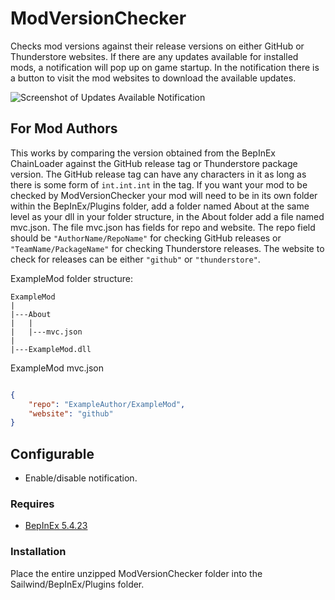 # ModVersionChecker

Checks mod versions against their release versions on either GitHub or Thunderstore websites. 
If there are any updates available for installed mods, a notification will pop up on game startup. 
In the notification there is a button to visit the mod websites to download the available updates. 

![Screenshot of Updates Available Notification](https://github.com/bryon82/SailwindModVersionChecker/blob/main/Screenshots/ModVersionChecker.png)  

## For Mod Authors

This works by comparing the version obtained from the BepInEx ChainLoader against the GitHub release 
tag or Thunderstore package version. The GitHub release tag can have any characters in it as long as 
there is some form of `int.int.int` in the tag. If you want your mod to be checked by 
ModVersionChecker your mod will need to be in its own folder within the BepInEx/Plugins folder, add a 
folder named About at the same level as your dll in your folder structure, in the About folder add a file 
named mvc.json. The file mvc.json has fields for repo and website. The repo field should be 
`"AuthorName/RepoName"` for checking GitHub releases or `"TeamName/PackageName"` for checking Thunderstore 
releases. The website to check for releases can be either `"github"` or `"thunderstore"`.

ExampleMod folder structure:
```
ExampleMod
|
|---About
|   |
|   |---mvc.json
|
|---ExampleMod.dll

```

ExampleMod mvc.json
```json

{
	"repo": "ExampleAuthor/ExampleMod",
	"website": "github"
}

```

## Configurable

* Enable/disable notification.

### Requires

* [BepInEx 5.4.23](https://github.com/BepInEx/BepInEx/releases)

### Installation

Place the entire unzipped ModVersionChecker folder into the Sailwind/BepInEx/Plugins folder.